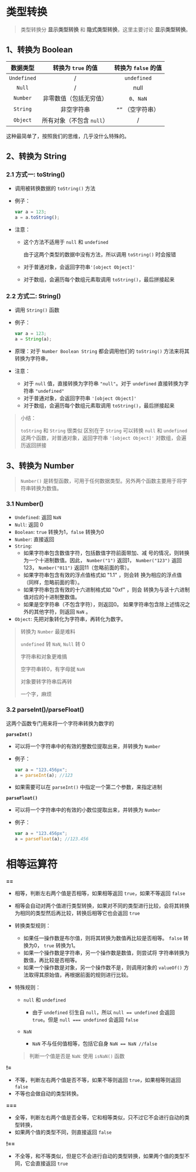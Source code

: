 # 类型转换

> 类型转换分 **显示类型转换** 和 **隐式类型转换**，这里主要讨论 **显示类型转换**。

## 1、转换为 Boolean

|  数据类型   |    转换为 `true` 的值     | 转换为 `false`  的值 |
| :---------: | :-----------------------: | :------------------: |
| `Undefined` |             /             |     `undefined`      |
|   `Null`    |             /             |         null         |
|  `Number`   |  非零数值（包括无穷值）   |      `0`、`NaN`      |
|  `String`   |        非空字符串         |  `“”` （空字符串）   |
|  `Object`   | 所有对象（不包含 `null`） |          /           |

这种最简单了，按照我们的思维，几乎没什么特殊的。

## 2、转换为 String

### 2.1 方式一: toString()

- 调用被转换数据的 `toString()` 方法

- 例子：

  ```js
  var a = 123;
  a = a.toString();
  ```

- 注意：

    - 这个方法不适用于 `null` 和 `undefined`
    
        由于这两个类型的数据中没有方法，所以调用 `toString()` 时会报错
    
    - 对于普通对象，会返回字符串`'[object Object]'`
    - 对于数组，会遍历每个数组元素取调用 `toString()`，最后拼接起来

### 2.2 方式二: String()

- 调用 `String()` 函数

- 例子：
	
	```js
	var a = 123;
	a = String(a);
	```
	
- 原理：对于 `Number Boolean String` 都会调用他们的 `toString()` 方法来将其转换为字符串，
	
- 注意：
	
	- 对于 `null` 值，直接转换为字符串 `"null"`。对于 `undefined` 直接转换为字符串 `"undefined"`
	- 对于普通对象，会返回字符串 `'[object Object]'`                                                                                                                                                                                                                                                                                                                                                                                                                                                                      
	- 对于数组，会遍历每个数组元素取调用 `toString()`，最后拼接起来

> 小结：
>
> `toString` 和 `String` 很类似
> 区别在于 `String` 可以转换 `null` 和 `undefined`
> 这两个函数，对普通对象，返回字符串 `'[object Object]'`
> 对数组，会遍历返回拼接


## 3、转换为 Number

> `Number()` 是转型函数，可用于任何数据类型。另外两个函数主要用于将字符串转换为数值。

### 3.1 Number()

- `Undefined`: 返回 `NaN`
- `Null`: 返回 0
- `Boolean`: `true` 转换为1，`false` 转换为0
- `Number`: 直接返回
- `String`:
  -  如果字符串包含数值字符，包括数值字符前面带加、减 号的情况，则转换为一个十进制数值。因此， `Number("1")` 返回1， `Number("123")` 返回123， `Number("011")` 返回11（忽略前面的零）。 
  - 如果字符串包含有效的浮点值格式如 "1.1" ，则会转 换为相应的浮点值（同样，忽略前面的零）。 
  - 如果字符串包含有效的十六进制格式如 "0xf" ，则会 转换为与该十六进制值对应的十进制整数值。 
  - 如果是空字符串（不包含字符），则返回0。 如果字符串包含除上述情况之外的其他字符，则返回 `NaN` 。  
- `Object`: 先把对象转化为字符串，再转化为数字。

> 转换为 `Number` 最是难料
>
> `undefined` 转 `NaN`, `Null` 转 0
>
> 字符串和对象更难搞
>
> 空字符串转0，有字母就 `NaN`
>
> 对象要转字符串后再转
>
> 一个字，麻烦

### 3.2 parseInt()/parseFloat()

这两个函数专门用来将一个字符串转换为数字的

**`parseInt()`**

 - 可以将一个字符串中的有效的整数位提取出来，并转换为 `Number`

  - 例子：

    ```js
    var a = "123.456px";
    a = parseInt(a); //123
    ```

  - 如果需要可以在 `parseInt()` 中指定一个第二个参数，来指定进制 

**`parseFloat()`**

- 可以将一个字符串中的有效的小数位提取出来，并转换为 `Number`

- 例子：

    ```js
    var a = "123.456px";
    a = parseFloat(a); //123.456
    ```


# 相等运算符

**==**

  - 相等，判断左右两个值是否相等，如果相等返回 `true`，如果不等返回 `false`
  - 相等会自动对两个值进行类型转换，如果对不同的类型进行比较，会将其转换为相同的类型然后再比较，转换后相等它也会返回 `true`
  - 转换类型规则：
      - 如果任一操作数是布尔值，则将其转换为数值再比较是否相等。 `false` 转换为0， `true` 转换为1。 
      - 如果一个操作数是字符串，另一个操作数是数值，则尝试将 字符串转换为数值，再比较是否相等。 
      - 如果一个操作数是对象，另一个操作数不是，则调用对象的 `valueOf()` 方法取得其原始值，再根据前面的规则进行比较。  
  - 特殊规则：
      - `null` 和 `undefined`

        - 由于 `undefined` 衍生自 `null`，所以 `null == undefined` 会返回 `true`。但是 `null === undefined` 会返回 `false`

      - `NaN`

        - `NaN` 不与任何值相等，包括它自身 `NaN == NaN //false`
      
	> 判断一个值是否是 `NaN`: 使用 `isNaN()` 函数

**!=**

  - 不等，判断左右两个值是否不等，如果不等则返回 `true`，如果相等则返回 `false`
  - 不等也会做自动的类型转换。

**===**

  - 全等，判断左右两个值是否全等，它和相等类似，只不过它不会进行自动的类型转换，
  - 如果两个值的类型不同，则直接返回 `false`

**!==**

  - 不全等，和不等类似，但是它不会进行自动的类型转换，如果两个值的类型不同，它会直接返回 `true`











